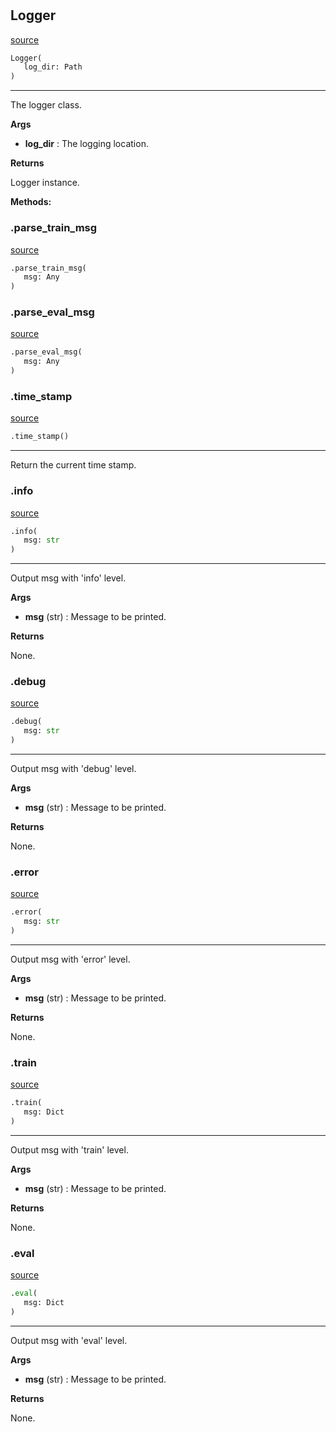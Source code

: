 #


## Logger
[source](https://github.com/RLE-Foundation/rllte/blob/main/rllte/common/logger.py/#L26)
```python 
Logger(
   log_dir: Path
)
```


---
The logger class.


**Args**

* **log_dir**  : The logging location.


**Returns**

Logger instance.


**Methods:**


### .parse_train_msg
[source](https://github.com/RLE-Foundation/rllte/blob/main/rllte/common/logger.py/#L56)
```python
.parse_train_msg(
   msg: Any
)
```


### .parse_eval_msg
[source](https://github.com/RLE-Foundation/rllte/blob/main/rllte/common/logger.py/#L63)
```python
.parse_eval_msg(
   msg: Any
)
```


### .time_stamp
[source](https://github.com/RLE-Foundation/rllte/blob/main/rllte/common/logger.py/#L71)
```python
.time_stamp()
```

---
Return the current time stamp.

### .info
[source](https://github.com/RLE-Foundation/rllte/blob/main/rllte/common/logger.py/#L75)
```python
.info(
   msg: str
)
```

---
Output msg with 'info' level.


**Args**

* **msg** (str) : Message to be printed.


**Returns**

None.

### .debug
[source](https://github.com/RLE-Foundation/rllte/blob/main/rllte/common/logger.py/#L87)
```python
.debug(
   msg: str
)
```

---
Output msg with 'debug' level.


**Args**

* **msg** (str) : Message to be printed.


**Returns**

None.

### .error
[source](https://github.com/RLE-Foundation/rllte/blob/main/rllte/common/logger.py/#L99)
```python
.error(
   msg: str
)
```

---
Output msg with 'error' level.


**Args**

* **msg** (str) : Message to be printed.


**Returns**

None.

### .train
[source](https://github.com/RLE-Foundation/rllte/blob/main/rllte/common/logger.py/#L111)
```python
.train(
   msg: Dict
)
```

---
Output msg with 'train' level.


**Args**

* **msg** (str) : Message to be printed.


**Returns**

None.

### .eval
[source](https://github.com/RLE-Foundation/rllte/blob/main/rllte/common/logger.py/#L126)
```python
.eval(
   msg: Dict
)
```

---
Output msg with 'eval' level.


**Args**

* **msg** (str) : Message to be printed.


**Returns**

None.
